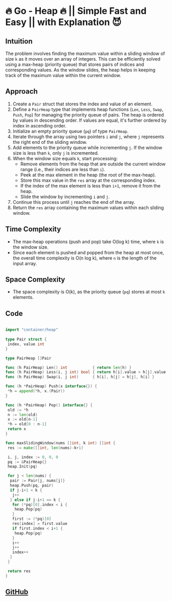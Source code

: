 # 🔥 Go - Heap 🔥 || Simple Fast and Easy || with Explanation 😈

## Intuition

The problem involves finding the maximum value within a sliding window of size `k` as it moves over an array of integers. This can be efficiently solved using a max-heap (priority queue) that stores pairs of indices and corresponding values. As the window slides, the heap helps in keeping track of the maximum value within the current window.

## Approach

1. Create a `Pair` struct that stores the index and value of an element.
2. Define a `PairHeap` type that implements heap functions (`Len`, `Less`, `Swap`, `Push`, `Pop`) for managing the priority queue of pairs. The heap is ordered by values in descending order. If values are equal, it's further ordered by index in ascending order.
3. Initialize an empty priority queue (`pq`) of type `PairHeap`.
4. Iterate through the array using two pointers `i` and `j`, where `j` represents the right end of the sliding window.
5. Add elements to the priority queue while incrementing `j`. If the window size is less than `k`, only `j` is incremented.
6. When the window size equals `k`, start processing:
   - Remove elements from the heap that are outside the current window range (i.e., their indices are less than `i`).
   - Peek at the max element in the heap (the root of the max-heap).
   - Store this max value in the `res` array at the corresponding index.
   - If the index of the max element is less than `i+1`, remove it from the heap.
   - Slide the window by incrementing `i` and `j`.
7. Continue this process until `j` reaches the end of the array.
8. Return the `res` array containing the maximum values within each sliding window.

## Time Complexity

- The max-heap operations (push and pop) take O(log k) time, where `k` is the window size.
- Since each element is pushed and popped from the heap at most once, the overall time complexity is O(n log k), where `n` is the length of the input array.

## Space Complexity

- The space complexity is O(k), as the priority queue (`pq`) stores at most `k` elements.

## Code

```go

import "container/heap"
 
type Pair struct {
 index, value int
}

type PairHeap []Pair

func (h PairHeap) Len() int           { return len(h) }
func (h PairHeap) Less(i, j int) bool { return h[i].value > h[j].value || (h[i].value == h[j].value && h[i].index < h[j].index) }
func (h PairHeap) Swap(i, j int)      { h[i], h[j] = h[j], h[i] }

func (h *PairHeap) Push(x interface{}) {
 *h = append(*h, x.(Pair))
}

func (h *PairHeap) Pop() interface{} {
 old := *h
 n := len(old)
 x := old[n-1]
 *h = old[0 : n-1]
 return x
}

func maxSlidingWindow(nums []int, k int) []int {
 res := make([]int, len(nums)-k+1)

 i, j, index := 0, 0, 0
 pq := &PairHeap{}
 heap.Init(pq)

 for j < len(nums) {
  pair := Pair{j, nums[j]}
  heap.Push(pq, pair)
  if j-i+1 < k {
   j++
  } else if j-i+1 == k {
   for (*pq)[0].index < i {
    heap.Pop(pq)
   }
   first := (*pq)[0]
   res[index] = first.value
   if first.index < i+1 {
    heap.Pop(pq)
   }
   i++
   j++
   index++
  }
 }

 return res
}
```

## [GitHub](https://github.com/ayoubzulfiqar/leetcode)
